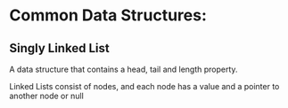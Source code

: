 # Common Data Structures:

## Singly Linked List

A data structure that contains a head, tail and length property.

Linked Lists consist of nodes, and each node has a value and a pointer to another node or null